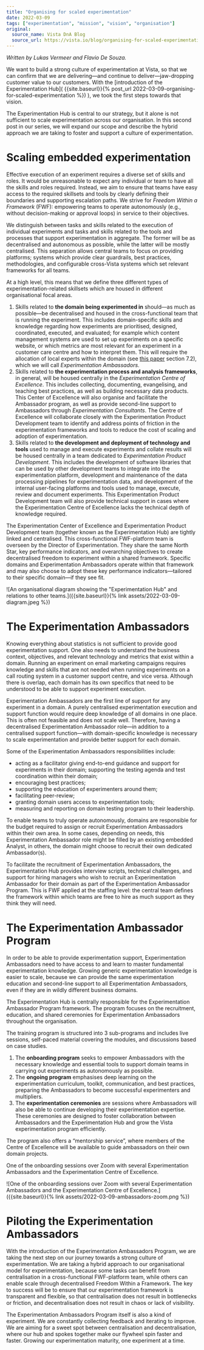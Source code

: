 ```yaml
---
title: "Organising for scaled experimentation"
date: 2022-03-09
tags: ["experimentation", "mission", "vision", "organisation"]
original:
  source_name: Vista DnA Blog
  source_url: https://vista.io/blog/organising-for-scaled-experimentation
---
```


*Written by Lukas Vermeer and Flavio De Souza.*

We want to build a strong culture of experimentation at Vista, so that we can confirm that we are delivering—and continue to deliver—jaw-dropping customer value to our customers. With the [introduction of the Experimentation Hub]( {{site.baseurl}}{% post_url 2022-03-09-organising-for-scaled-experimentation %}) ), we took the first steps towards that vision.

The Experimentation Hub is central to our strategy, but it alone is not sufficient to scale experimentation across our organisation. In this second post in our series, we will expand our scope and describe the hybrid approach we are taking to foster and support a culture of experimentation.

# Scaling embedded experimentation

Effective execution of an experiment requires a diverse set of skills and roles. It would be unreasonable to expect any individual or team to have all the skills and roles required. Instead, we aim to ensure that teams have easy access to the required skillsets and tools by clearly defining their boundaries and supporting escalation paths. We strive for *Freedom Within a Framework* (FWF): empowering teams to operate autonomously (e.g., without decision-making or approval loops) in service to their objectives.

We distinguish between tasks and skills related to the execution of individual experiments and tasks and skills related to the tools and processes that support experimentation in aggregate. The former will be as decentralised and autonomous as possible, while the latter will be mostly centralised. This separation allows central teams to focus on providing platforms; systems which provide clear guardrails, best practices, methodologies, and configurable cross-Vista systems which set relevant frameworks for all teams.

At a high level, this means that we define three different types of experimentation-related skillsets which are housed in different organisational focal areas.

1. Skills related to **the domain being experimented in** should—as much as possible—be decentralised and housed in the cross-functional team that is running the experiment. This includes domain-specific skills and knowledge regarding how experiments are prioritised, designed, coordinated, executed, and evaluated; for example which content management systems are used to set up experiments on a specific website, or which metrics are most relevant for an experiment in a customer care centre and how to interpret them. This will require the allocation of local experts within the domain (see [this paper](https://exp-platform.com/Documents/2019-FirstPracticalOnlineControlledExperimentsSummit_SIGKDDExplorations.pdf) section 7.2), which we will call *Experimentation Ambassadors*.
2. Skills related to **the experimentation process and analysis frameworks**, in general, will be housed centrally in the *Experimentation Centre of Excellence*. This includes collecting, documenting, evangelising, and teaching best practices, as well as building necessary data products. This Center of Excellence will also organise and facilitate the Ambassador program, as well as provide second-line support to Ambassadors through *Experimentation Consultants*. The Centre of Excellence will collaborate closely with the Experimentation Product Development team to identify and address points of friction in the experimentation frameworks and tools to reduce the cost of scaling and adoption of experimentation.
3. Skills related to **the development and deployment of technology and tools** used to manage and execute experiments and collate results will be housed centrally in a team dedicated to *Experimentation Product Development*. This includes the development of software libraries that can be used by other development teams to integrate into the experimentation platform, development and maintenance of the data processing pipelines for experimentation data, and development of the internal user-facing platforms and tools used to manage, execute, review and document experiments. This Experimentation Product Development team will also provide technical support in cases where the Experimentation Centre of Excellence lacks the technical depth of knowledge required.

The Experimentation Center of Excellence and Experimentation Product Development team (together known as the Experimentation Hub) are tightly linked and centralised. This cross-functional FWF-platform team is overseen by the Director of Experimentation. They share the same North Star, key performance indicators, and overarching objectives to create decentralised freedom to experiment within a shared framework. Specific domains and Experimentation Ambassadors operate within that framework and may also choose to adopt these key performance indicators—tailored to their specific domain—if they see fit.

![An organisational diagram showing the "Experimentation Hub" and relations to other teams.]({{site.baseurl}}{% link assets/2022-03-09-diagram.jpeg %})

# The Experimentation Ambassadors

Knowing everything about statistics is not sufficient to provide good experimentation support. One also needs to understand the business context, objectives, and relevant technology and metrics that exist within a domain. Running an experiment on email marketing campaigns requires knowledge and skills that are not needed when running experiments on a call routing system in a customer support centre, and vice versa. Although there is overlap, each domain has its own specifics that need to be understood to be able to support experiment execution.

Experimentation Ambassadors are the first line of support for any experiment in a domain. A purely centralised experimentation execution and support function would require deep knowledge of all domains in one place. This is often not feasible and does not scale well. Therefore, having a decentralised Experimentation Ambassador role—in addition to a centralised support function—with domain-specific knowledge is necessary to scale experimentation and provide better support for each domain.

Some of the Experimentation Ambassadors responsibilities include:

- acting as a facilitator giving end-to-end guidance and support for experiments in their domain;
supporting the testing agenda and test coordination within their domain;
- encouraging best practices;
- supporting the education of experimenters around them;
- facilitating peer-review;
- granting domain users access to experimentation tools;
- measuring and reporting on domain testing program to their leadership.

To enable teams to truly operate autonomously, domains are responsible for the budget required to assign or recruit Experimentation Ambassadors within their own area. In some cases, depending on needs, this Experimentation Ambassador role might be filled by an existing embedded Analyst, in others, the domain might choose to recruit their own dedicated Ambassador(s).

To facilitate the recruitment of Experimentation Ambassadors, the Experimentation Hub provides interview scripts, technical challenges, and support for hiring managers who wish to recruit an Experimentation Ambassador for their domain as part of the Experimentation Ambassador Program. This is FWF applied at the staffing level: the central team defines the framework within which teams are free to hire as much support as they think they will need.

# The Experimentation Ambassador Program

In order to be able to provide experimentation support, Experimentation Ambassadors need to have access to and learn to master fundamental experimentation knowledge. Growing generic experimentation knowledge is easier to scale, because we can provide the same experimentation education and second-line support to all Experimentation Ambassadors, even if they are in wildly different business domains.

The Experimentation Hub is centrally responsible for the Experimentation Ambassador Program framework. The program focuses on the recruitment, education, and shared ceremonies for Experimentation Ambassadors throughout the organisation.

The training program is structured into 3 sub-programs and includes live sessions, self-paced material covering the modules, and discussions based on case studies. 

1. The **onboarding program** seeks to empower Ambassadors with the necessary knowledge and essential tools to support domain teams in carrying out experiments as autonomously as possible.
2. The **ongoing program** emphasises deep learning on the experimentation curriculum, toolkit, communication, and best practices, preparing the Ambassadors to become successful experimenters and multipliers.
3. The **experimentation ceremonies** are sessions where Ambassadors will also be able to continue developing their experimentation expertise.  These ceremonies are designed to foster collaboration between Ambassadors and the Experimentation Hub and grow the Vista experimentation program efficiently.

The program also offers a “mentorship service”, where members of the Centre of Excellence will be available to guide ambassadors on their own domain projects.

One of the onboarding sessions over Zoom with several Experimentation Ambassadors and the Experimentation Centre of Excellence.

![One of the onboarding sessions over Zoom with several Experimentation Ambassadors and the Experimentation Centre of Excellence.]({{site.baseurl}}{% link assets/2022-03-09-ambassadors-zoom.png %})

# Piloting the Experimentation Ambassadors

With the introduction of the Experimentation Ambassadors Program, we are taking the next step on our journey towards a strong culture of experimentation. We are taking a hybrid approach to our organisational model for experimentation, because some tasks can benefit from centralisation in a cross-functional FWF-platform team, while others can enable scale through decentralised Freedom Within a Framework. The key to success will be to ensure that our experimentation framework is transparent and flexible, so that centralisation does not result in bottlenecks or friction, and decentralisation does not result in chaos or lack of visibility.

The Experimentation Ambassadors Program itself is also a kind of experiment. We are constantly collecting feedback and iterating to improve. We are aiming for a sweet spot between centralisation and decentralisation, where our hub and spokes together make our flywheel spin faster and faster. Growing our experimentation maturity, one experiment at a time.
